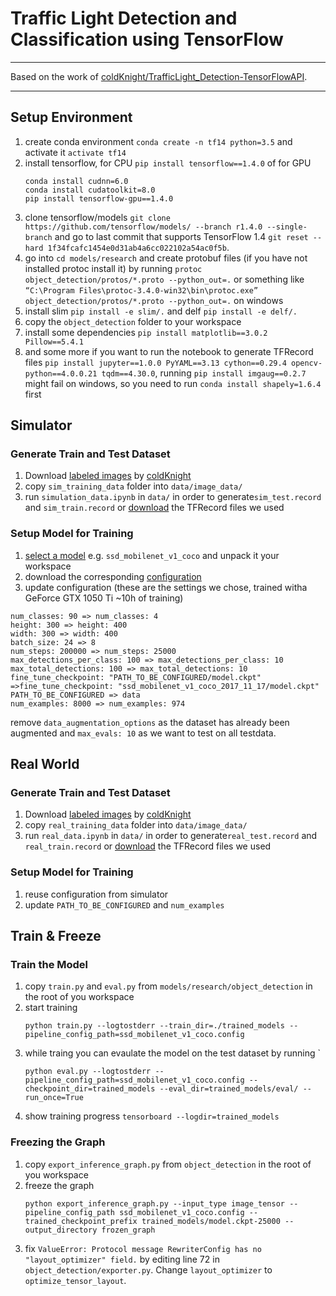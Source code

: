 # Traffic Light Detection and Classification using TensorFlow
---

Based on the work of [coldKnight/TrafficLight_Detection-TensorFlowAPI](https://github.com/coldKnight/TrafficLight_Detection-TensorFlowAPI).

---

## Setup Environment
1. create conda environment `conda create -n tf14 python=3.5` and activate it `activate tf14`
2. install tensorflow, for CPU `pip install tensorflow==1.4.0` of for GPU
    ```
    conda install cudnn=6.0
    conda install cudatoolkit=8.0
    pip install tensorflow-gpu==1.4.0
    ```
3. clone tensorflow/models `git clone https://github.com/tensorflow/models/ --branch r1.4.0 --single-branch` and go to last commit that supports TensorFlow 1.4 `git reset --hard 1f34fcafc1454e0d31ab4a6cc022102a54ac0f5b`.
4. go into `cd models/research` and create protobuf files (if you have not installed protoc install it) by running
`protoc object_detection/protos/*.proto --python_out=.` or something like `“C:\Program Files\protoc-3.4.0-win32\bin\protoc.exe” object_detection/protos/*.proto --python_out=.` on windows
5. install slim `pip install -e slim/.` and delf `pip install -e delf/.`
6. copy the `object_detection` folder to your workspace
7. install some dependencies `pip install matplotlib==3.0.2 Pillow==5.4.1`
8. and some more if you want to run the notebook to generate TFRecord files `pip install jupyter==1.0.0 PyYAML==3.13 cython==0.29.4 opencv-python==4.0.0.21 tqdm==4.30.0`, running `pip install imgaug==0.2.7` might fail on windows, so you need to run `conda install shapely=1.6.4` first



## Simulator
### Generate Train and Test Dataset
1. Download [labeled images](https://drive.google.com/file/d/0B-Eiyn-CUQtxdUZWMkFfQzdObUE/view) by [coldKnight](https://github.com/coldKnight)
2. copy `sim_training_data` folder into `data/image_data/`
3. run `simulation_data.ipynb` in `data/` in order to generate`sim_test.record` and `sim_train.record` or [download](https://drive.google.com/file/d/1EwegXHrIDU5MHA5TxrL8XLoECTfx6DHz/view) the TFRecord files we used

### Setup Model for Training
1. [select a model](https://github.com/tensorflow/models/blob/1f34fcafc1454e0d31ab4a6cc022102a54ac0f5b/research/object_detection/g3doc/detection_model_zoo.md) e.g. `ssd_mobilenet_v1_coco` and unpack it your workspace
2. download the corresponding [configuration](https://github.com/tensorflow/models/tree/1f34fcafc1454e0d31ab4a6cc022102a54ac0f5b/research/object_detection/samples/configs)
3. update configuration (these are the settings we chose, trained witha GeForce GTX 1050 Ti ~10h of training)
```
num_classes: 90 => num_classes: 4
height: 300 => height: 400
width: 300 => width: 400
batch_size: 24 => 8
num_steps: 200000 => num_steps: 25000
max_detections_per_class: 100 => max_detections_per_class: 10
max_total_detections: 100 => max_total_detections: 10
fine_tune_checkpoint: "PATH_TO_BE_CONFIGURED/model.ckpt" =>fine_tune_checkpoint: "ssd_mobilenet_v1_coco_2017_11_17/model.ckpt"
PATH_TO_BE_CONFIGURED => data
num_examples: 8000 => num_examples: 974
```
remove `data_augmentation_options` as the dataset has already been augmented and `max_evals: 10` as we want to test on all testdata.

## Real World
### Generate Train and Test Dataset
1. Download [labeled images](https://drive.google.com/file/d/0B-Eiyn-CUQtxdUZWMkFfQzdObUE/view) by [coldKnight](https://github.com/coldKnight)
2. copy `real_training_data` folder into `data/image_data/`
3. run `real_data.ipynb` in `data/` in order to generate`real_test.record` and `real_train.record` or [download](https://drive.google.com/file/d/19bpPKYVz1_SBLrOroerocux-RI4QAEE8/view) the TFRecord files we used

### Setup Model for Training
1. reuse configuration from simulator
2. update `PATH_TO_BE_CONFIGURED` and `num_examples`


## Train & Freeze
### Train the Model
1. copy `train.py` and `eval.py` from `models/research/object_detection` in the root of you workspace
2. start training
    ```
    python train.py --logtostderr --train_dir=./trained_models --pipeline_config_path=ssd_mobilenet_v1_coco.config
    ```
3. while traing you can evaulate the model on the test dataset by running `
    ```
    python eval.py --logtostderr --pipeline_config_path=ssd_mobilenet_v1_coco.config --checkpoint_dir=trained_models --eval_dir=trained_models/eval/ --run_once=True
    ```
4. show training progress `tensorboard --logdir=trained_models`

### Freezing the Graph
1. copy `export_inference_graph.py` from `object_detection` in the root of you workspace
2. freeze the graph
    ```
    python export_inference_graph.py --input_type image_tensor --pipeline_config_path ssd_mobilenet_v1_coco.config --trained_checkpoint_prefix trained_models/model.ckpt-25000 --output_directory frozen_graph
    ```
3. fix `ValueError: Protocol message RewriterConfig has no "layout_optimizer" field.` by editing line 72 in `object_detection/exporter.py`. Change `layout_optimizer` to `optimize_tensor_layout`.

